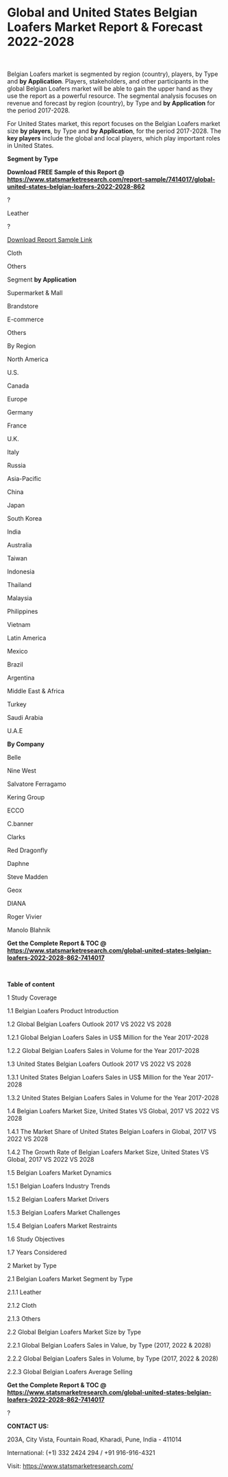 <h1>Global and United States Belgian Loafers Market Report & Forecast 2022-2028</h1><br/><p>Belgian Loafers market is segmented by region (country), players, by Type and <strong>by Application</strong>. Players, stakeholders, and other participants in the global Belgian Loafers market will be able to gain the upper hand as they use the report as a powerful resource. The segmental analysis focuses on revenue and forecast by region (country), by Type and <strong>by Application</strong> for the period 2017-2028.</p>
 
 
 
 <p>For United States market, this report focuses on the Belgian Loafers market size <strong>by players</strong>, by Type and <strong>by Application</strong>, for the period 2017-2028. The <strong>key players</strong> include the global and local players, which play important roles in United States.</p>
 
 
 
 <p><strong>Segment by Type</strong></p>
 
 
 
 <div><b>Download FREE Sample of this Report @ <a href="https://www.statsmarketresearch.com/download-free-sample/7414017/global-united-states-belgian-loafers-2022-2028-862">https://www.statsmarketresearch.com/report-sample/7414017/global-united-states-belgian-loafers-2022-2028-862</a></b></div>
 
 
 
 <p>? </p>
 
 
 
 <p>Leather</p>
 
 
 
 <p>? </p>
 
 
 
 <p><a href="https://www.statsmarketresearch.com/download-free-sample/7414017/global-united-states-belgian-loafers-2022-2028-862">Download Report Sample Link</a></p>
 
 
 
 <p>Cloth</p>
 
 
 
 <p>Others</p>
 
 
 
 <p>Segment <strong>by Application</strong></p>
 
 
 
 <p>Supermarket & Mall</p>
 
 
 
 <p>Brandstore</p>
 
 
 
 <p>E-commerce</p>
 
 
 
 <p>Others</p>
 
 
 
 <p>By Region</p>
 
 
 
 <p>North America</p>
 
 
 
 <p>U.S.</p>
 
 
 
 <p>Canada</p>
 
 
 
 <p>Europe</p>
 
 
 
 <p>Germany</p>
 
 
 
 <p>France</p>
 
 
 
 <p>U.K.</p>
 
 
 
 <p>Italy</p>
 
 
 
 <p>Russia</p>
 
 
 
 <p>Asia-Pacific</p>
 
 
 
 <p>China</p>
 
 
 
 <p>Japan</p>
 
 
 
 <p>South Korea</p>
 
 
 
 <p>India</p>
 
 
 
 <p>Australia</p>
 
 
 
 <p>Taiwan</p>
 
 
 
 <p>Indonesia</p>
 
 
 
 <p>Thailand</p>
 
 
 
 <p>Malaysia</p>
 
 
 
 <p>Philippines</p>
 
 
 
 <p>Vietnam</p>
 
 
 
 <p>Latin America</p>
 
 
 
 <p>Mexico</p>
 
 
 
 <p>Brazil</p>
 
 
 
 <p>Argentina</p>
 
 
 
 <p>Middle East & Africa</p>
 
 
 
 <p>Turkey</p>
 
 
 
 <p>Saudi Arabia</p>
 
 
 
 <p>U.A.E</p>
 
 
 
 <p><strong>By Company</strong></p>
 
 
 
 <p>Belle</p>
 
 
 
 <p>Nine West</p>
 
 
 
 <p>Salvatore Ferragamo</p>
 
 
 
 <p>Kering Group</p>
 
 
 
 <p>ECCO</p>
 
 
 
 <p>C.banner</p>
 
 
 
 <p>Clarks</p>
 
 
 
 <p>Red Dragonfly</p>
 
 
 
 <p>Daphne</p>
 
 
 
 <p>Steve Madden</p>
 
 
 
 <p>Geox</p>
 
 
 
 <p>DIANA</p>
 
 
 
 <p>Roger Vivier</p>
 
 
 
 <p>Manolo Blahnik</p>
 
 
 
 <div><b>Get the Complete Report & TOC @ <a href="https://www.statsmarketresearch.com/global-united-states-belgian-loafers-2022-2028-862-7414017">https://www.statsmarketresearch.com/global-united-states-belgian-loafers-2022-2028-862-7414017</a></b></div>
 
 
 
 <p><br />
 
 <b>Table of content</b></p>
 
 
 
 <p>1 Study Coverage<br />
 
 1.1 Belgian Loafers Product Introduction<br />
 
 1.2 Global Belgian Loafers Outlook 2017 VS 2022 VS 2028<br />
 
 1.2.1 Global Belgian Loafers Sales in US$ Million for the Year 2017-2028<br />
 
 1.2.2 Global Belgian Loafers Sales in Volume for the Year 2017-2028<br />
 
 1.3 United States Belgian Loafers Outlook 2017 VS 2022 VS 2028<br />
 
 1.3.1 United States Belgian Loafers Sales in US$ Million for the Year 2017-2028<br />
 
 1.3.2 United States Belgian Loafers Sales in Volume for the Year 2017-2028<br />
 
 1.4 Belgian Loafers Market Size, United States VS Global, 2017 VS 2022 VS 2028<br />
 
 1.4.1 The Market Share of United States Belgian Loafers in Global, 2017 VS 2022 VS 2028<br />
 
 1.4.2 The Growth Rate of Belgian Loafers Market Size, United States VS Global, 2017 VS 2022 VS 2028<br />
 
 1.5 Belgian Loafers Market Dynamics<br />
 
 1.5.1 Belgian Loafers Industry Trends<br />
 
 1.5.2 Belgian Loafers Market Drivers<br />
 
 1.5.3 Belgian Loafers Market Challenges<br />
 
 1.5.4 Belgian Loafers Market Restraints<br />
 
 1.6 Study Objectives<br />
 
 1.7 Years Considered<br />
 
 2 Market by Type<br />
 
 2.1 Belgian Loafers Market Segment by Type<br />
 
 2.1.1 Leather<br />
 
 2.1.2 Cloth<br />
 
 2.1.3 Others<br />
 
 2.2 Global Belgian Loafers Market Size by Type<br />
 
 2.2.1 Global Belgian Loafers Sales in Value, by Type (2017, 2022 & 2028)<br />
 
 2.2.2 Global Belgian Loafers Sales in Volume, by Type (2017, 2022 & 2028)<br />
 
 2.2.3 Global Belgian Loafers Average Selling</p>
 
 
 
 <div><b>Get the Complete Report & TOC @ <a href="https://www.statsmarketresearch.com/global-united-states-belgian-loafers-2022-2028-862-7414017">https://www.statsmarketresearch.com/global-united-states-belgian-loafers-2022-2028-862-7414017</a></b></div>
 
 
 
 <p>? </p>
 
 
 
 <p><b>CONTACT US:</b><br />
 
 203A, City Vista, Fountain Road, Kharadi, Pune, India - 411014<br />
 
 International: (+1) 332 2424 294 / +91 916-916-4321<br />
 
 Visit: <a href="https://www.statsmarketresearch.com/">https://www.statsmarketresearch.com/</a></p>